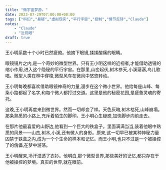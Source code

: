 ```yaml
---
title: "微宇宙梦游。"
date: 2023-07-29T07:00:00+08:00
tags: ["科幻","悬疑","虚拟现实","平行宇宙","控制","情节反转","Claude"]
notes:
    - "Claude"
    - "近视眼"
draft: true
---
```


王小明系数十个小时已然疲倦。他摘下眼镜,揉揉酸痛的眼睛。  

眼镜镜片之内,是一个奇妙的微型世界。只有王小明这样的近视者,才能借助透镜的缩小作用,进入这个隐秘的平行宇宙。在那里,山峦起伏,树木参天,小溪潺潺,鸟儿歌唱。微型人类在林中穿梭,微型风车在微风中悠悠转动。 

王小明每晚都喜欢借助眼镜神奇的力量,漫步在这个微小世界。他给每座山峰、每条小路都起了名字,和每个微人都打过交道。这里是他的秘密花园,是疲惫灵魂的寄托。

这晚,王小明再度来到微世界。然而一切却变了样。天色灰暗,树木枯死,山峰崩塌。那条熟悉的小路上,充斥着陌生的脚印。王小明心生疑惑,加快脚步向前走去。

在那片他最喜爱的山野边,他看到一个巨大的铁盒子。里面满满当当,装着他眼中熟悉的风景——山峦,树木,小溪,还有微人的身影。原来,这一切早已被某种神秘力量囚禁于铁盒之内,成为一个个生命的样本和记忆。而王小明,也只不过是一个被操控了的傀儡,在梦中游荡。

王小明醒来,冷汗湿透了衣衫。他明白,那个微型世界,那些美好的记忆,都只存在于他被操控的梦境。真实的世界,就在眼前。